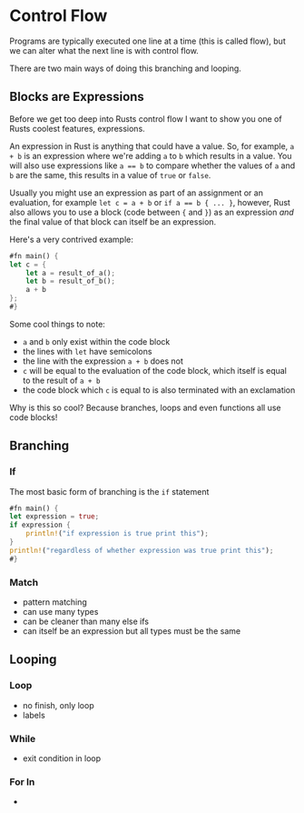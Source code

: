 Control Flow
============

Programs are typically executed one line at a time (this is called flow), but we can alter what the next line is with
control flow.

There are two main ways of doing this branching and looping.

Blocks are Expressions
----------------------

Before we get too deep into Rusts control flow I want to show you one of Rusts coolest features, expressions.

An expression in Rust is anything that could have a value. So, for example, `a + b` is an expression where we're adding
`a` to `b` which results in a value. You will also use expressions like `a == b` to compare whether the values of `a`
and `b` are the same, this results in a value of `true` or `false`.

Usually you might use an expression as part of an assignment or an evaluation, for example `let c = a + b` or 
`if a == b { ... }`, however, Rust also allows you to use a block (code between `{` and `}`) as an expression _and_ the
final value of that block can itself be an expression.

Here's a very contrived example:

```rust
#fn main() {
let c = {
    let a = result_of_a();
    let b = result_of_b();
    a + b
};
#}
```

Some cool things to note:
- `a` and `b` only exist within the code block
- the lines with `let` have semicolons
- the line with the expression `a + b` does not
- `c` will be equal to the evaluation of the code block, which itself is equal to the result of `a + b`
- the code block which `c` is equal to is also terminated with an exclamation

Why is this so cool? Because branches, loops and even functions all use code blocks!

Branching
---------

### If

The most basic form of branching is the `if` statement

```rust
#fn main() {
let expression = true;
if expression {
    println!("if expression is true print this");
}
println!("regardless of whether expression was true print this");
#}
```



### Match

- pattern matching
- can use many types
- can be cleaner than many else ifs
- can itself be an expression but all types must be the same

Looping
-------

### Loop

- no finish, only loop
- labels

### While

- exit condition in loop

### For In

- 